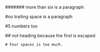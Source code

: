 \####### more than six is a paragraph

\#no trailing space is a paragraph

\#5 numbers too

\## not heading because the first is escaped

    # Four spaces is too much.